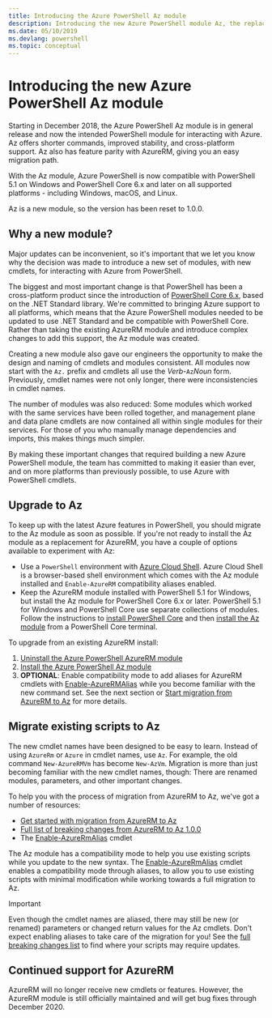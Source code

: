 ```yaml
---
title: Introducing the Azure PowerShell Az module
description: Introducing the new Azure PowerShell module Az, the replacement for the AzureRM module.
ms.date: 05/10/2019
ms.devlang: powershell
ms.topic: conceptual
---
```

# Introducing the new Azure PowerShell Az module

Starting in December 2018, the Azure PowerShell Az module is in general release and now the intended
PowerShell module for interacting with Azure. Az offers shorter commands, improved stability, and
cross-platform support. Az also has feature parity with AzureRM, giving you an easy migration
path.

With the Az module, Azure PowerShell is now compatible with PowerShell 5.1 on Windows and PowerShell Core 6.x
and later on all supported platforms - including Windows, macOS, and Linux.

Az is a new module, so the version has been reset to 1.0.0.

## Why a new module?

Major updates can be inconvenient, so it's important that we let you know why the decision was made to
introduce a new set of modules, with new cmdlets, for interacting with Azure from PowerShell.

The biggest and most important change is that PowerShell has been a cross-platform product since the
introduction of [PowerShell Core 6.x](/powershell/scripting/overview), based on the .NET Standard library.
We're committed to bringing Azure support to all platforms, which means that the Azure PowerShell modules
needed to be updated to use .NET Standard and be compatible with PowerShell Core. Rather than taking the
existing AzureRM module and introduce complex changes to add this support, the Az module was created.

Creating a new module also gave our engineers the opportunity to make the design and naming of cmdlets
and modules consistent. All modules now start with the `Az.` prefix and cmdlets all use the
_Verb_-`Az`_Noun_ form. Previously, cmdlet names were not only longer, there were inconsistencies
in cmdlet names.

The number of modules was also reduced: Some modules which worked with the same services have been rolled
together, and management plane and data plane cmdlets are now contained all within single modules for their
services. For those of you who manually manage dependencies and imports, this makes things much simpler.

By making these important changes that required building a new Azure PowerShell module, the team has
committed to making it easier than ever, and on more platforms than previously possible, to use
Azure with PowerShell cmdlets.

## Upgrade to Az

To keep up with the latest Azure features in PowerShell, you should migrate to the Az module as soon as
possible. If you're not ready to install the Az module as a replacement for AzureRM, you have a couple of
options available to experiment with Az:

* Use a `PowerShell` environment with [Azure Cloud Shell](https://docs.microsoft.com/azure/cloud-shell/overview).
  Azure Cloud Shell is a browser-based shell environment which comes with the Az module installed and `Enable-AzureRM`
  compatibility aliases enabled.
* Keep the AzureRM module installed with PowerShell 5.1 for Windows, but install the Az module for PowerShell Core 6.x
  or later. PowerShell 5.1 for Windows and PowerShell Core use separate collections of modules. Follow the instructions
  to [install PowerShell Core](/powershell/scripting/install/installing-powershell-core-on-windows) and then
  [install the Az module](install-az-ps.md) from a PowerShell Core terminal.

To upgrade from an existing AzureRM install:

1. [Uninstall the Azure PowerShell AzureRM module](/powershell/azure/uninstall-az-ps#uninstall-the-azurerm-module)
2. [Install the Azure PowerShell Az module](install-az-ps.md)
3. __OPTIONAL__: Enable compatibility mode to add aliases for AzureRM cmdlets with
  [Enable-AzureRMAlias](/powershell/module/az.accounts/enable-azurermalias) while you become familiar with
  the new command set. See the next section or [Start migration from AzureRM to Az](migrate-from-azurerm-to-az.md)
  for more details.

## Migrate existing scripts to Az

The new cmdlet names have been designed to be easy to learn. Instead of using `AzureRm` or `Azure`
in cmdlet names, use `Az`. For example, the old command `New-AzureRMVm` has become `New-AzVm`.
Migration is more than just becoming familiar with the new cmdlet names, though: There are renamed
modules, parameters, and other important changes.

To help you with the process of migration from AzureRM to Az, we've got a number of resources:

* [Get started with migration from AzureRM to Az](migrate-from-azurerm-to-az.md)
* [Full list of breaking changes from AzureRM to Az 1.0.0](migrate-az-1.0.0.md)
* The [Enable-AzureRmAlias](/powershell/module/az.accounts/enable-azurermalias) cmdlet

The Az module has a compatibility mode to help you use existing scripts while you 
update to the new syntax. The [Enable-AzureRmAlias](/powershell/module/az.accounts/enable-azurermalias)
cmdlet enables a compatibility mode through aliases, to allow you to use existing scripts with minimal
modification while working towards a full migration to Az.

> [!IMPORTANT]
> Even though the cmdlet names are aliased, there may still be new (or renamed) parameters or changed
> return values for the Az cmdlets. Don't expect enabling aliases to take care of the migration
> for you! See the [full breaking changes list](migrate-az-1.0.0.md) to find where your scripts may
> require updates.

## Continued support for AzureRM

AzureRM will no longer receive new cmdlets or features. However, the AzureRM module is still officially maintained
and will get bug fixes through December 2020.
